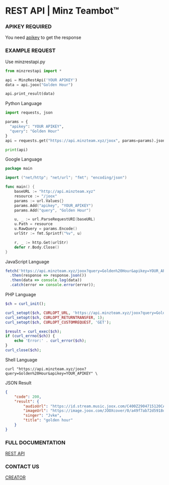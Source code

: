 # REST API | Minz Teambot™

### APIKEY REQUIRED
You need <a href="https://api.minzteam.xyz">apikey</a> to get the response

### EXAMPLE REQUEST
Use minzrestapi.py
```python
from minzrestapi import *

api = MinzRestApi('YOUR APIKEY')
data = api.joox("Golden Hour")

api.print_result(data)
```
Python Language
```python
import requests, json

params = {
  "apikey": "YOUR APIKEY",
  "query": "Golden Hour"
}
api = requests.get("https://api.minzteam.xyz/joox", params=params).json()

print(api)
```
Google Language
```go
package main

import ("net/http"; "net/url"; "fmt"; "encoding/json")

func main() {
    baseURL := "http://api.minzteam.xyz"
    resource := "/joox"
    params := url.Values{}
    params.Add("apikey", "YOUR_APIKEY")
    params.Add("query", "Golden Hour")

    u, _ := url.ParseRequestURI(baseURL)
    u.Path = resource
    u.RawQuery = params.Encode()
    urlStr := fmt.Sprintf("%v", u)

    r, _ := http.Get(urlStr)
    defer r.Body.Close()
}
```
JavaScript Language
```javascript
fetch('https://api.minzteam.xyz/joox?query=Golden%20Hour&apikey=YOUR_APIKEY')
  .then(response => response.json())
  .then(data => console.log(data))
  .catch(error => console.error(error));
```
PHP Language
```php
$ch = curl_init();

curl_setopt($ch, CURLOPT_URL, 'https://api.minzteam.xyz/joox?query=Golden%20Hour&apikey=YOUR_APIKEY');
curl_setopt($ch, CURLOPT_RETURNTRANSFER, 1);
curl_setopt($ch, CURLOPT_CUSTOMREQUEST, 'GET');

$result = curl_exec($ch);
if (curl_errno($ch)) {
    echo 'Error:' . curl_error($ch);
}
curl_close($ch);
```
Shell Language
```shell
curl "https://api.minzteam.xyz/joox?query=Golden%20Hour&apikey=YOUR_APIKEY" \
```
JSON Result
```json
{
    "code": 200,
    "result": {
        "audioUrl": "https://id.stream.music.joox.com/C400Z2904715120CAE.m4a?vkey=6B50675275CC3B96A307AF62A8BB124980D448B267B520A0E2838341A6F38652EE03F78A0CDA292B1837B9506661E7949D4D33415FA2E096&amp;hdnts=exp=1685745983~acl=/*~hmac=a10ada93a17b37ba812aad1a2003dfdda8d3664307c1f4387c8ade6795d4ce54&fromtag=8&guid=JOOX@WEB_OPENUDID",
        "imageUrl": "https://image.joox.com/JOOXcover/0/a49f7ab72d5918d5/1000",
        "singer": "Jvke",
        "title": "golden hour"
    }
}
```

### FULL DOCUMENTATION
<a href="https://api.minzteam.xyz/">REST API</a>

### CONTACT US
<a href="https://line.me/ti/p/~visss.">CREATOR</a>
